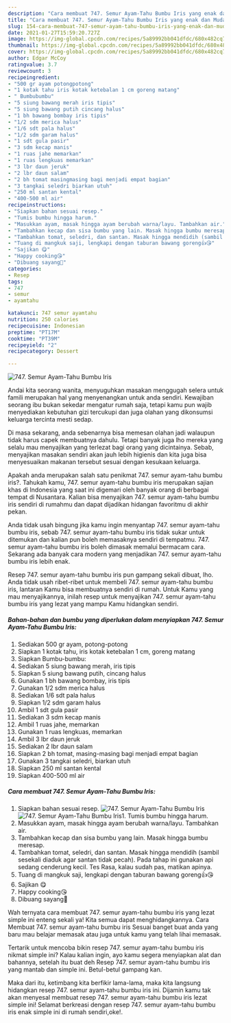 ```yaml
---
description: "Cara membuat 747. Semur Ayam-Tahu Bumbu Iris yang enak dan Mudah Dibuat"
title: "Cara membuat 747. Semur Ayam-Tahu Bumbu Iris yang enak dan Mudah Dibuat"
slug: 154-cara-membuat-747-semur-ayam-tahu-bumbu-iris-yang-enak-dan-mudah-dibuat
date: 2021-01-27T15:59:20.727Z
image: https://img-global.cpcdn.com/recipes/5a89992bb041dfdc/680x482cq70/747-semur-ayam-tahu-bumbu-iris-foto-resep-utama.jpg
thumbnail: https://img-global.cpcdn.com/recipes/5a89992bb041dfdc/680x482cq70/747-semur-ayam-tahu-bumbu-iris-foto-resep-utama.jpg
cover: https://img-global.cpcdn.com/recipes/5a89992bb041dfdc/680x482cq70/747-semur-ayam-tahu-bumbu-iris-foto-resep-utama.jpg
author: Edgar McCoy
ratingvalue: 3.7
reviewcount: 3
recipeingredient:
- "500 gr ayam potongpotong"
- "1 kotak tahu iris kotak ketebalan 1 cm goreng matang"
- " Bumbubumbu"
- "5 siung bawang merah iris tipis"
- "5 siung bawang putih cincang halus"
- "1 bh bawang bombay iris tipis"
- "1/2 sdm merica halus"
- "1/6 sdt pala halus"
- "1/2 sdm garam halus"
- "1 sdt gula pasir"
- "3 sdm kecap manis"
- "1 ruas jahe memarkan"
- "1 ruas lengkuas memarkan"
- "3 lbr daun jeruk"
- "2 lbr daun salam"
- "2 bh tomat masingmasing bagi menjadi empat bagian"
- "3 tangkai seledri biarkan utuh"
- "250 ml santan kental"
- "400-500 ml air"
recipeinstructions:
- "Siapkan bahan sesuai resep."
- "Tumis bumbu hingga harum."
- "Masukkan ayam, masak hingga ayam berubah warna/layu. Tambahkan air."
- "Tambahkan kecap dan sisa bumbu yang lain. Masak hingga bumbu meresap."
- "Tambahkan tomat, seledri, dan santan. Masak hingga mendidih (sambil sesekali diaduk agar santan tidak pecah). Pada tahap ini gunakan api sedang cenderung kecil. Tes Rasa, kalau sudah pas, matikan apinya."
- "Tuang di mangkuk saji, lengkapi dengan taburan bawang goreng👍😘"
- "Sajikan 😋"
- "Happy cooking😘"
- "Dibuang sayang🥰"
categories:
- Resep
tags:
- 747
- semur
- ayamtahu

katakunci: 747 semur ayamtahu 
nutrition: 250 calories
recipecuisine: Indonesian
preptime: "PT17M"
cooktime: "PT39M"
recipeyield: "2"
recipecategory: Dessert

---
```



![747. Semur Ayam-Tahu Bumbu Iris](https://img-global.cpcdn.com/recipes/5a89992bb041dfdc/680x482cq70/747-semur-ayam-tahu-bumbu-iris-foto-resep-utama.jpg)

Andai kita seorang wanita, menyuguhkan masakan menggugah selera untuk famili merupakan hal yang menyenangkan untuk anda sendiri. Kewajiban seorang ibu bukan sekedar mengatur rumah saja, tetapi kamu pun wajib menyediakan kebutuhan gizi tercukupi dan juga olahan yang dikonsumsi keluarga tercinta mesti sedap.

Di masa  sekarang, anda sebenarnya bisa memesan olahan jadi walaupun tidak harus capek membuatnya dahulu. Tetapi banyak juga lho mereka yang selalu mau menyajikan yang terlezat bagi orang yang dicintainya. Sebab, menyajikan masakan sendiri akan jauh lebih higienis dan kita juga bisa menyesuaikan makanan tersebut sesuai dengan kesukaan keluarga. 



Apakah anda merupakan salah satu penikmat 747. semur ayam-tahu bumbu iris?. Tahukah kamu, 747. semur ayam-tahu bumbu iris merupakan sajian khas di Indonesia yang saat ini digemari oleh banyak orang di berbagai tempat di Nusantara. Kalian bisa menyajikan 747. semur ayam-tahu bumbu iris sendiri di rumahmu dan dapat dijadikan hidangan favoritmu di akhir pekan.

Anda tidak usah bingung jika kamu ingin menyantap 747. semur ayam-tahu bumbu iris, sebab 747. semur ayam-tahu bumbu iris tidak sukar untuk ditemukan dan kalian pun boleh memasaknya sendiri di tempatmu. 747. semur ayam-tahu bumbu iris boleh dimasak memalui bermacam cara. Sekarang ada banyak cara modern yang menjadikan 747. semur ayam-tahu bumbu iris lebih enak.

Resep 747. semur ayam-tahu bumbu iris pun gampang sekali dibuat, lho. Anda tidak usah ribet-ribet untuk membeli 747. semur ayam-tahu bumbu iris, lantaran Kamu bisa membuatnya sendiri di rumah. Untuk Kamu yang mau menyajikannya, inilah resep untuk menyajikan 747. semur ayam-tahu bumbu iris yang lezat yang mampu Kamu hidangkan sendiri.

<!--inarticleads1-->

##### Bahan-bahan dan bumbu yang diperlukan dalam menyiapkan 747. Semur Ayam-Tahu Bumbu Iris:

1. Sediakan 500 gr ayam, potong-potong
1. Siapkan 1 kotak tahu, iris kotak ketebalan 1 cm, goreng matang
1. Siapkan  Bumbu-bumbu:
1. Sediakan 5 siung bawang merah, iris tipis
1. Siapkan 5 siung bawang putih, cincang halus
1. Gunakan 1 bh bawang bombay, iris tipis
1. Gunakan 1/2 sdm merica halus
1. Sediakan 1/6 sdt pala halus
1. Siapkan 1/2 sdm garam halus
1. Ambil 1 sdt gula pasir
1. Sediakan 3 sdm kecap manis
1. Ambil 1 ruas jahe, memarkan
1. Gunakan 1 ruas lengkuas, memarkan
1. Ambil 3 lbr daun jeruk
1. Sediakan 2 lbr daun salam
1. Siapkan 2 bh tomat, masing-masing bagi menjadi empat bagian
1. Gunakan 3 tangkai seledri, biarkan utuh
1. Siapkan 250 ml santan kental
1. Siapkan 400-500 ml air




<!--inarticleads2-->

##### Cara membuat 747. Semur Ayam-Tahu Bumbu Iris:

1. Siapkan bahan sesuai resep.
<img src="https://img-global.cpcdn.com/steps/cabaee54c6d93ccd/160x128cq70/747-semur-ayam-tahu-bumbu-iris-langkah-memasak-1-foto.jpg" alt="747. Semur Ayam-Tahu Bumbu Iris"><img src="https://img-global.cpcdn.com/steps/d0c68c3988c91ef0/160x128cq70/747-semur-ayam-tahu-bumbu-iris-langkah-memasak-1-foto.jpg" alt="747. Semur Ayam-Tahu Bumbu Iris">1. Tumis bumbu hingga harum.
1. Masukkan ayam, masak hingga ayam berubah warna/layu. Tambahkan air.
1. Tambahkan kecap dan sisa bumbu yang lain. Masak hingga bumbu meresap.
1. Tambahkan tomat, seledri, dan santan. Masak hingga mendidih (sambil sesekali diaduk agar santan tidak pecah). Pada tahap ini gunakan api sedang cenderung kecil. Tes Rasa, kalau sudah pas, matikan apinya.
1. Tuang di mangkuk saji, lengkapi dengan taburan bawang goreng👍😘
1. Sajikan 😋
1. Happy cooking😘
1. Dibuang sayang🥰




Wah ternyata cara membuat 747. semur ayam-tahu bumbu iris yang lezat simple ini enteng sekali ya! Kita semua dapat menghidangkannya. Cara Membuat 747. semur ayam-tahu bumbu iris Sesuai banget buat anda yang baru mau belajar memasak atau juga untuk kamu yang telah lihai memasak.

Tertarik untuk mencoba bikin resep 747. semur ayam-tahu bumbu iris nikmat simple ini? Kalau kalian ingin, ayo kamu segera menyiapkan alat dan bahannya, setelah itu buat deh Resep 747. semur ayam-tahu bumbu iris yang mantab dan simple ini. Betul-betul gampang kan. 

Maka dari itu, ketimbang kita berfikir lama-lama, maka kita langsung hidangkan resep 747. semur ayam-tahu bumbu iris ini. Dijamin kamu tak akan menyesal membuat resep 747. semur ayam-tahu bumbu iris lezat simple ini! Selamat berkreasi dengan resep 747. semur ayam-tahu bumbu iris enak simple ini di rumah sendiri,oke!.

